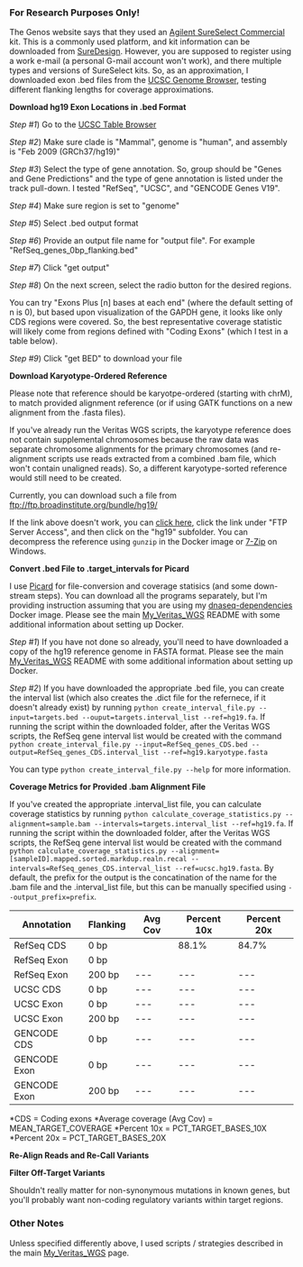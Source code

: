 ### For Research Purposes Only! ###

The Genos website says that they used an [Agilent SureSelect Commercial](https://genos.co/sequencing.html) kit.  This is a commonly used platform, and kit information can be downloaded from [SureDesign](https://earray.chem.agilent.com/suredesign/).  However, you are supposed to register using a work e-mail (a personal G-mail account won't work), and there multiple types and versions of SureSelect kits.  So, as an approximation, I downloaded exon .bed files from the [UCSC Genome Browser](https://genome.ucsc.edu/), testing different flanking lengths for coverage approximations.

**Download hg19 Exon Locations in .bed Format**

*Step #1*) Go to the [UCSC Table Browser](https://genome.ucsc.edu/cgi-bin/hgTables)

*Step #2*) Make sure clade is "Mammal", genome is "human", and assembly is "Feb 2009 (GRCh37/hg19)"

*Step #3*) Select the type of gene annotation.  So, group should be "Genes and Gene Predictions" and the type of gene annotation is listed under the track pull-down.  I tested "RefSeq", "UCSC", and "GENCODE Genes V19".

*Step #4*) Make sure region is set to "genome"

*Step #5*) Select .bed output format

*Step #6*) Provide an output file name for "output file".  For example "RefSeq_genes_0bp_flanking.bed"

*Step #7*) Click "get output"

*Step #8*) On the next screen, select the radio button for the desired regions.

You can try "Exons Plus [n] bases at each end" (where the default setting of n is 0), but based upon visualization of the GAPDH gene, it looks like only CDS regions were covered.  So, the best representative coverage statistic will likely come from regions defined with "Coding Exons" (which I test in a table below).

*Step #9*) Click "get BED" to download your file

**Download Karyotype-Ordered Reference**

Please note that reference should be karyotpe-ordered (starting with chrM), to match provided alignment reference (or if using GATK functions on a new alignment from the .fasta files).

If you've already run the Veritas WGS scripts, the karyotype reference does not contain supplemental chromosomes because the raw data was separate chromosome alignments for the primary chromosomes (and re-alignment scripts use reads extracted from a combined .bam file, which won't contain unaligned reads).  So, a different karyotype-sorted reference would still need to be created.

Currently, you can download such a file from ftp://ftp.broadinstitute.org/bundle/hg19/

If the link above doesn't work, you can [click here](https://software.broadinstitute.org/gatk/download/bundle), click the link under "FTP Server Access", and then click on the "hg19" subfolder.  You can decompress the reference using `gunzip` in the Docker image or [7-Zip](http://www.7-zip.org/download.html) on Windows.

**Convert .bed File to .target_intervals for Picard**

I use [Picard](https://broadinstitute.github.io/picard/) for file-conversion and coverage statisics (and some down-stream steps).  You can download all the programs separately, but I'm providing instruction assuming that you are using my [dnaseq-dependencies](https://hub.docker.com/r/cwarden45/dnaseq-dependencies/) Docker image.  Please see the main  [My_Veritas_WGS](https://github.com/cwarden45/DNAseq_templates/edit/master/My_Veritas_WGS) README with some additional information about setting up Docker.

*Step #1*) If you have not done so already, you'll need to have downloaded a copy of the hg19 reference genome in FASTA format.  Please see the main  [My_Veritas_WGS](https://github.com/cwarden45/DNAseq_templates/edit/master/My_Veritas_WGS) README with some additional information about setting up Docker.

*Step #2*) If you have downloaded the appropriate .bed file, you can create the interval list (which also creates the .dict file for the refernece, if it doesn't already exist) by running `python create_interval_file.py --input=targets.bed --ouput=targets.interval_list --ref=hg19.fa`.  If running the script within the downloaded folder, after the Veritas WGS scripts, the RefSeq gene interval list would be created with the command `python create_interval_file.py --input=RefSeq_genes_CDS.bed --output=RefSeq_genes_CDS.interval_list --ref=hg19.karyotype.fasta`

You can type `python create_interval_file.py --help` for more information.

**Coverage Metrics for Provided .bam Alignment File**

If you've created the appropriate .interval_list file, you can calculate coverage statistics by running `python calculate_coverage_statistics.py --alignment=sample.bam --intervals=targets.interval_list --ref=hg19.fa`.  If running the script within the downloaded folder, after the Veritas WGS scripts, the RefSeq gene interval list would be created with the command `python calculate_coverage_statistics.py --alignment=[sampleID].mapped.sorted.markdup.realn.recal --intervals=RefSeq_genes_CDS.interval_list --ref=ucsc.hg19.fasta`.  By default, the prefix for the output is the concatination of the name for the .bam file and the .interval_list file, but this can be manually specified using `--output_prefix=prefix`.

| Annotation | Flanking | Avg Cov | Percent 10x | Percent 20x |
|---|---|---|---|---|
|RefSeq CDS|0 bp||88.1%|84.7%|
|RefSeq Exon|0 bp||||
|RefSeq Exon|200 bp|---|---|---|
|UCSC CDS|0 bp|---|---|---|
|UCSC Exon|0 bp|---|---|---|
|UCSC Exon|200 bp|---|---|---|
|GENCODE CDS|0 bp|---|---|---|
|GENCODE Exon|0 bp|---|---|---|
|GENCODE Exon|200 bp|---|---|---|

*CDS = Coding exons
*Average coverage (Avg Cov) = MEAN_TARGET_COVERAGE
*Percent 10x = PCT_TARGET_BASES_10X
*Percent 20x = PCT_TARGET_BASES_20X

**Re-Align Reads and Re-Call Variants**

**Filter Off-Target Variants**

Shouldn't really matter for non-synonymous mutations in known genes, but you'll probably want non-coding regulatory variants within target regions. 

### Other Notes ###

Unless specified differently above, I used scripts / strategies described in the main  [My_Veritas_WGS](https://github.com/cwarden45/DNAseq_templates/edit/master/My_Veritas_WGS) page.
